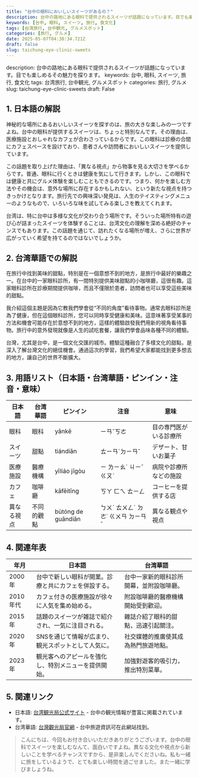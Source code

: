 ```yaml
---
title: "台中の眼科においしいスイーツがあるの？"
description: 台中の路地にある眼科で提供されるスイーツが話題になっています。目でも楽しめるその魅力を探ります。
keywords: [台中, 眼科, スイーツ, 旅行, 食文化]
tags: [台湾旅行, 台中観光, グルメスポット]
categories: [旅行, グルメ]
date: 2025-05-07T04:38:34.721Z
draft: false
slug: taichung-eye-clinic-sweets
---
```


description: 台中の路地にある眼科で提供されるスイーツが話題になっています。目でも楽しめるその魅力を探ります。
keywords: 台中, 眼科, スイーツ, 旅行, 食文化
tags: 台湾旅行, 台中観光, グルメスポット
categories: 旅行, グルメ
slug: taichung-eye-clinic-sweets
draft: False

## 1. 日本語の解説

神秘的な場所にあるおいしいスイーツを探すのは、旅の大きな楽しみの一つですよね。台中の眼科が提供するスイーツは、ちょっと特別なんです。その理由は、医療施設とおしゃれなカフェが合わさっているからです。この眼科は診療の合間にカフェスペースを設けており、患者さんや訪問者においしいスイーツを提供しています。

この話題を取り上げた理由は、「異なる視点」から物事を見る大切さを学べるからです。普通、眼科に行くときは健康を気にして行きます。しかし、この眼科では健康と共にグルメ体験を楽しむこともできるのです。つまり、何かを楽しむ方法やその機会は、意外な場所に存在するかもしれない、という新たな視点を持つきっかけとなります。旅行先での興味深い発見は、人生のテイスティングメニューのようなもので、いろいろな味を試してみる楽しさを教えてくれます。

台湾は、特に台中は多様な文化が交わり合う場所です。そういった場所特有の遊び心が詰まったスイーツを体験することは、台湾文化の理解を深める絶好のチャンスでもあります。この話題を通じて、訪れたくなる場所が増え、さらに世界が広がっていく希望を持てるのではないでしょうか。

## 2. 台湾華語での解説

在旅行中找到美味的甜點，特別是在一個意想不到的地方，是旅行中最好的樂趣之一。在台中的一家眼科診所，有一間特別提供美味甜點的小咖啡廳，這很有趣。這家眼科診所在診療期間提供咖啡，而且不僅限於患者，訪問者也可以享受這些美味的甜點。

我介紹這個主題是因為它教我們學會從“不同的角度”看待事物。通常去眼科診所是為了健康，但在這個眼科診所，您可以同時享受健康和美味。這意味著享受某事的方法和機會可能存在於意想不到的地方，這樣的體驗啟發我們用新的視角看待事物。旅行中的意外發現就像是人生的試吃套餐，讓我們學會品味各種不同的體驗。

台灣，尤其是台中，是一個文化交匯的城市。體驗這種融合了多樣文化的甜點，是深入了解台灣文化的絕佳機會。通過這次的學習，我們希望大家都能找到更多想去的地方，讓自己的世界不斷擴大。

## 3. 用語リスト（日本語・台湾華語・ピンイン・注音・意味）

| 日本語   | 台湾華語    | ピンイン     | 注音       | 意味                         |
|---------|------------|-------------|-----------|-----------------------------|
| 眼科     | 眼科       | yǎnkē       | ㄧㄢˇㄎㄜ    | 目の専門医がいる診療所        |
| スイーツ | 甜點       | tiándiǎn    | ㄊㄧㄢˊㄉㄧㄢˇ | デザート、甘いお菓子          |
| 医療施設 | 醫療機構   | yīliáo jīgòu | ㄧ ㄌㄧㄠˊ ㄐㄧˇ ㄍㄡˋ | 病院や診療所などの施設         |
| カフェ   | 咖啡廳     | kāfēitīng   | ㄎㄚ ㄈㄟ ㄊㄧㄥ | コーヒーを提供する店          |
| 異なる視点 | 不同的觀點 | bùtóng de guāndiǎn | ㄅㄨˋ ㄊㄨㄥˊ ㄉㄜ˙ ㄍㄨㄢ ㄉㄧㄢˇ | 異なる観点や視点             |

## 4. 関連年表

| 年月        | 日本語                                         | 台湾華語                                      |
|------------|----------------------------------------------|---------------------------------------------|
| 2000年    | 台中で新しい眼科が開業。診療と共にカフェを併設する。 | 台中一家新的眼科診所開幕，並附設咖啡廳。        |
| 2010年代 | カフェ付きの医療施設が徐々に人気を集め始める。       | 附設咖啡廳的醫療機構開始受到歡迎。             |
| 2015年    | 話題のスイーツが雑誌で紹介され、一気に注目される。  | 雜誌介紹了眼科的甜點，迅速引起關注。            |
| 2020年    | SNSを通じて情報が広まり、観光スポットとして人気に。  | 社交媒體的推廣使其成為熱門旅遊地點。            |
| 2023年    | 観光客へのアピールを強化し、特別メニューを提供開始。 | 加強對遊客的吸引力，推出特別菜單。              |

## 5. 関連リンク

- 日本語: [台湾観光局公式サイト](https://www.taiwantourism.jp/) - 台中の観光情報が豊富に掲載されています。
- 台湾華語: [台灣觀光局官網](https://www.taiwan.net.tw/) - 台中旅遊資訊可在此網站找到。

>こんにちは、今回もお付き合いいただきありがとうございます。台中の眼科でスイーツを楽しむなんて、面白いですよね。異なる文化や視点から新しいことを学べるチャンスですから、是非楽しんでくださいね。私も一緒に旅をしているようで、とても楽しい時間を過ごせました。また一緒に学びましょうね。